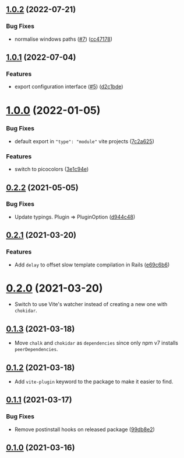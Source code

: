## [1.0.2](https://github.com/ElMassimo/vite-plugin-full-reload/compare/v1.0.1...v1.0.2) (2022-07-21)


### Bug Fixes

* normalise windows paths ([#7](https://github.com/ElMassimo/vite-plugin-full-reload/issues/7)) ([cc47178](https://github.com/ElMassimo/vite-plugin-full-reload/commit/cc47178806936cbcc98b246b3989b2073c1d8f6a))



## [1.0.1](https://github.com/ElMassimo/vite-plugin-full-reload/compare/v1.0.0...v1.0.1) (2022-07-04)


### Features

* export configuration interface ([#5](https://github.com/ElMassimo/vite-plugin-full-reload/issues/5)) ([d2c1bde](https://github.com/ElMassimo/vite-plugin-full-reload/commit/d2c1bde2de57061830d13c040b2ff26e4f7e79c2))



# [1.0.0](https://github.com/ElMassimo/vite-plugin-full-reload/compare/v0.2.2...v1.0.0) (2022-01-05)


### Bug Fixes

* default export in `"type": "module"` vite projects ([7c2a625](https://github.com/ElMassimo/vite-plugin-full-reload/commit/7c2a625e46541bdadd1e8f978262c0c59ee2231a))


### Features

* switch to picocolors ([3e1c94e](https://github.com/ElMassimo/vite-plugin-full-reload/commit/3e1c94e12b6be7cc8466949b164272a5e0f066e2))



## [0.2.2](https://github.com/ElMassimo/vite-plugin-full-reload/compare/v0.2.1...v0.2.2) (2021-05-05)


### Bug Fixes

* Update typings. Plugin => PluginOption ([d944c48](https://github.com/ElMassimo/vite-plugin-full-reload/commit/d944c488b058a9973e71f78b3b9473e8d7dada6e))



## [0.2.1](https://github.com/ElMassimo/vite-plugin-full-reload/compare/v0.2.0...v0.2.1) (2021-03-20)


### Features

* Add `delay` to offset slow template compilation in Rails ([e69c6b6](https://github.com/ElMassimo/vite-plugin-full-reload/commit/e69c6b6616a69f7778ef7d34e0a0648fa4dfcbc8))



# [0.2.0](https://github.com/ElMassimo/vite-plugin-full-reload/compare/v0.1.3...v0.2.0) (2021-03-20)

* Switch to use Vite's watcher instead of creating a new one with `chokidar`.

## [0.1.3](https://github.com/ElMassimo/vite-plugin-full-reload/compare/v0.1.2...v0.1.3) (2021-03-18)

* Move `chalk` and `chokidar` as `dependencies` since only npm v7 installs `peerDependencies`.

## [0.1.2](https://github.com/ElMassimo/vite-plugin-full-reload/compare/v0.1.1...v0.1.2) (2021-03-18)

* Add `vite-plugin` keyword to the package to make it easier to find.

## [0.1.1](https://github.com/ElMassimo/vite-plugin-full-reload/compare/v0.1.0...v0.1.1) (2021-03-17)


### Bug Fixes

* Remove postinstall hooks on released package ([99db8e2](https://github.com/ElMassimo/vite-plugin-full-reload/commit/99db8e2717537268850256e7b3e24358ad9a29b3))



## [0.1.0](https://github.com/ElMassimo/js_from_routes/tree/v0.1.0) (2021-03-16)
